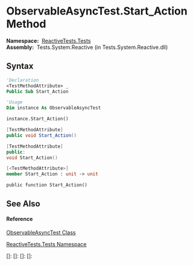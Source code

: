 # ObservableAsyncTest.Start\_Action Method

**Namespace:**  [ReactiveTests.Tests](ReactiveTests.Tests\ReactiveTests.Tests.md)  
**Assembly:**  Tests.System.Reactive (in Tests.System.Reactive.dll)

## Syntax

```vb
'Declaration
<TestMethodAttribute> _
Public Sub Start_Action
```

```vb
'Usage
Dim instance As ObservableAsyncTest

instance.Start_Action()
```

```csharp
[TestMethodAttribute]
public void Start_Action()
```

```c++
[TestMethodAttribute]
public:
void Start_Action()
```

```fsharp
[<TestMethodAttribute>]
member Start_Action : unit -> unit 
```

```jscript
public function Start_Action()
```

## See Also

#### Reference

[ObservableAsyncTest Class](ObservableAsyncTest\ObservableAsyncTest.md)

[ReactiveTests.Tests Namespace](ReactiveTests.Tests\ReactiveTests.Tests.md)

[]: 
[]: 
[]: 
[]: 